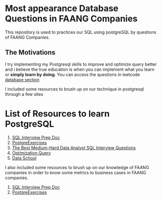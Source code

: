 # Most appearance Database Questions in FAANG Companies
This repository is used to practices our SQL using postgreSQL by questions of FAANG Companies. 

## The Motivations 
I try implementing my Postgresql skills to improve and optimize query better and i believe the true education is when you can implement what you learn or **simply learn by doing**.
You can access the questions in leetcode [database section](https://leetcode.com/problemset/database/)

I included some resources to brush up on our technique in postgresql through a few sites
# List of Resources to learn PostgreSQL
1. [SQL Interview Prep Doc](https://docs.google.com/document/d/1Bqdx2xwodHPdiW2w3yzjB9CNtWzGD2UP/edit)
2. [PostgreExercises](https://pgexercises.com/)
3. [The Best Medium-Hard Data Analyst SQL Interview Questions](https://quip.com/2gwZArKuWk7W)
4. [Optimization Query](https://media-exp1.licdn.com/dms/document/C4E1FAQFp-9PKAJIe9g/feedshare-document-pdf-analyzed/0/1632384814712?e=1632506400&v=beta&t=IaildObewotNigJsvcRgvwZF6rdkf1RKVfUv77O7CIM)
5. [Data School](https://dataschool.com/books/)

I also included some resources to brush up on our knowledge of FAANG companies in order to know some metrics to business cases in FAANG companies. 
1. [SQL Interview Prep Doc](https://docs.google.com/document/d/1Bqdx2xwodHPdiW2w3yzjB9CNtWzGD2UP/edit)
2. [PostgreExercises](https://pgexercises.com/)



